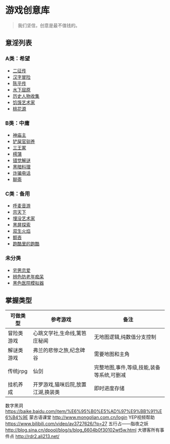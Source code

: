 # 游戏创意库

> 我们坚信，创意是最不值钱的。

## 意淫列表

### A类：希望
- [二征传](二征传.md)
- [汉字冒险](汉字冒险.md)
- [陈平传](陈平传.md)
- [水下屈原](水下屈原.md)
- [历史人物收集](历史人物收集.md)
- [饥饿艺术家](饥饿艺术家.md)
- [桃花源](桃花源.md)

### B类：中庸
- [神庙主](神庙主.md)
- [铲屎官驯养](铲屎官驯养.md)
- [三王冢](三王冢.md)
- [樗蒲](樗蒲.md)
- [错觉解谜](错觉解谜.md)
- [黑暗料理](黑暗料理.md)
- [诈骗电话](诈骗电话.md)
- [聊斋](聊斋.md)

### C类：备用
- [呼麦音游](呼麦音游.md)
- [宗天下](宗天下.md)
- [埋没艺术家](埋没艺术家.md)
- [黑屏探索](黑屏探索.md)
- [双生火焰](双生火焰.md)
- [额吝](额吝.md)
- [跑酷里的跑酷](跑酷里的跑酷.md)

### 未分类
- [宅男恋爱](宅男恋爱.md)
- [辨色防老年痴呆](辨色防老年痴呆.md)
- [黑色医院模拟器](黑色医院模拟器.md)

## 掌握类型

可做类型|参考游戏|备注
--|--|--
冒险类游戏|心跳文学社,生命线,篱笆庄秘闻|无地图逻辑,纯数值分支控制
解谜类游戏|弗兰的悲惨之旅,纪念碑谷|需要地图和主角
传统jrpg|仙剑|完整地图,事件,等级,技能,装备等系统,可删减
挂机养成|开罗游戏,猫咪后院,放置江湖,换装类|即时进度存储

数字黑洞	https://baike.baidu.com/item/%E6%95%B0%E5%AD%97%E9%BB%91%E6%B4%9E
蒙古语课堂	http://www.mongolian.com.cn/login
YEP视频帮助	https://www.bilibili.com/video/av3727626/?p=27
五行占——脂夜之妖	http://blog.sina.cn/dpool/blog/s/blog_6604b0f30102wt5w.html
大镖客所有事件点	http://rdr2.ali213.net/
